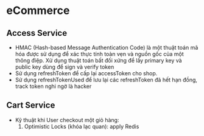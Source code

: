 # eCommerce

## Access Service
- HMAC (Hash-based Message Authentication Code) là một thuật toán mã hóa được sử dụng để xác thực tính toàn vẹn và nguồn gốc của một thông điệp. Xử dụng thuật toán bất đối xứng để lấy primary key và public key dùng để sign và verify token
- Sử dụng refreshToken để cấp lại accessToken cho shop.
- Sử dụng refreshTokenUsed để lưu lại các refreshToken đã hết hạn đồng, track token nghi ngờ là hacker

## Cart Service
- Kỹ thuật khi User checkout một giỏ hàng:
    1. Optimistic Locks (khóa lạc quan): apply Redis